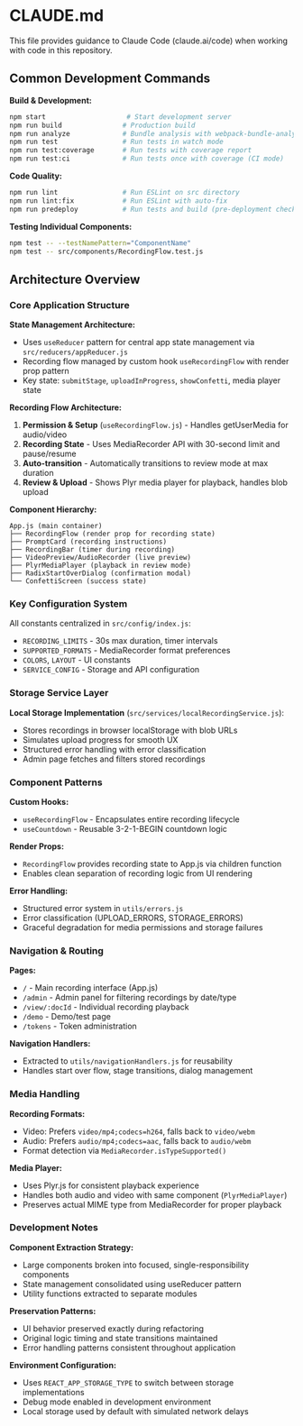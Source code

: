 # CLAUDE.md

This file provides guidance to Claude Code (claude.ai/code) when working with code in this repository.

## Common Development Commands

**Build & Development:**
```bash
npm start                    # Start development server
npm run build               # Production build
npm run analyze             # Bundle analysis with webpack-bundle-analyzer
npm run test                # Run tests in watch mode
npm run test:coverage       # Run tests with coverage report
npm run test:ci             # Run tests once with coverage (CI mode)
```

**Code Quality:**
```bash
npm run lint                # Run ESLint on src directory
npm run lint:fix            # Run ESLint with auto-fix
npm run predeploy           # Run tests and build (pre-deployment checks)
```

**Testing Individual Components:**
```bash
npm test -- --testNamePattern="ComponentName"
npm test -- src/components/RecordingFlow.test.js
```

## Architecture Overview

### Core Application Structure

**State Management Architecture:**
- Uses `useReducer` pattern for central app state management via `src/reducers/appReducer.js`
- Recording flow managed by custom hook `useRecordingFlow` with render prop pattern
- Key state: `submitStage`, `uploadInProgress`, `showConfetti`, media player state

**Recording Flow Architecture:**
1. **Permission & Setup** (`useRecordingFlow.js`) - Handles getUserMedia for audio/video
2. **Recording State** - Uses MediaRecorder API with 30-second limit and pause/resume
3. **Auto-transition** - Automatically transitions to review mode at max duration
4. **Review & Upload** - Shows Plyr media player for playback, handles blob upload

**Component Hierarchy:**
```
App.js (main container)
├── RecordingFlow (render prop for recording state)
├── PromptCard (recording instructions)
├── RecordingBar (timer during recording)
├── VideoPreview/AudioRecorder (live preview)
├── PlyrMediaPlayer (playback in review mode)
├── RadixStartOverDialog (confirmation modal)
└── ConfettiScreen (success state)
```

### Key Configuration System

All constants centralized in `src/config/index.js`:
- `RECORDING_LIMITS` - 30s max duration, timer intervals
- `SUPPORTED_FORMATS` - MediaRecorder format preferences
- `COLORS`, `LAYOUT` - UI constants
- `SERVICE_CONFIG` - Storage and API configuration

### Storage Service Layer

**Local Storage Implementation** (`src/services/localRecordingService.js`):
- Stores recordings in browser localStorage with blob URLs
- Simulates upload progress for smooth UX
- Structured error handling with error classification
- Admin page fetches and filters stored recordings

### Component Patterns

**Custom Hooks:**
- `useRecordingFlow` - Encapsulates entire recording lifecycle
- `useCountdown` - Reusable 3-2-1-BEGIN countdown logic

**Render Props:**
- `RecordingFlow` provides recording state to App.js via children function
- Enables clean separation of recording logic from UI rendering

**Error Handling:**
- Structured error system in `utils/errors.js`
- Error classification (UPLOAD_ERRORS, STORAGE_ERRORS)
- Graceful degradation for media permissions and storage failures

### Navigation & Routing

**Pages:**
- `/` - Main recording interface (App.js)
- `/admin` - Admin panel for filtering recordings by date/type
- `/view/:docId` - Individual recording playback
- `/demo` - Demo/test page
- `/tokens` - Token administration

**Navigation Handlers:**
- Extracted to `utils/navigationHandlers.js` for reusability
- Handles start over flow, stage transitions, dialog management

### Media Handling

**Recording Formats:**
- Video: Prefers `video/mp4;codecs=h264`, falls back to `video/webm`
- Audio: Prefers `audio/mp4;codecs=aac`, falls back to `audio/webm`
- Format detection via `MediaRecorder.isTypeSupported()`

**Media Player:**
- Uses Plyr.js for consistent playback experience
- Handles both audio and video with same component (`PlyrMediaPlayer`)
- Preserves actual MIME type from MediaRecorder for proper playback

### Development Notes

**Component Extraction Strategy:**
- Large components broken into focused, single-responsibility components
- State management consolidated using useReducer pattern
- Utility functions extracted to separate modules

**Preservation Patterns:**
- UI behavior preserved exactly during refactoring
- Original logic timing and state transitions maintained
- Error handling patterns consistent throughout application

**Environment Configuration:**
- Uses `REACT_APP_STORAGE_TYPE` to switch between storage implementations
- Debug mode enabled in development environment
- Local storage used by default with simulated network delays